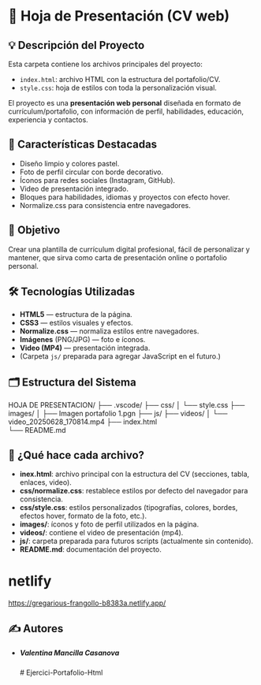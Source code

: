 # 📄 Hoja de Presentación (CV web)

## 💡 **Descripción del Proyecto**

 Esta carpeta contiene los archivos principales del proyecto:

- `index.html`: archivo HTML con la estructura del portafolio/CV.
- `style.css`: hoja de estilos con toda la personalización visual.

El proyecto es una **presentación web personal** diseñada en formato de currículum/portafolio, con información de perfil, habilidades, educación, experiencia y contactos.

## 🌟 Características Destacadas

- Diseño limpio y colores pastel.  
- Foto de perfil circular con borde decorativo.  
- Íconos para redes sociales (Instagram, GitHub).  
- Video de presentación integrado.  
- Bloques para habilidades, idiomas y proyectos con efecto hover.  
- Normalize.css para consistencia entre navegadores.

## 🎯 Objetivo

Crear una plantilla de currículum digital profesional, fácil de personalizar y mantener, que sirva como carta de presentación online o portafolio personal.

## 🛠 Tecnologías Utilizadas

- **HTML5** — estructura de la página.  
- **CSS3** — estilos visuales y efectos.  
- **Normalize.css** — normaliza estilos entre navegadores.  
- **Imágenes** (PNG/JPG) — foto e íconos.  
- **Video (MP4)** — presentación integrada.  
- (Carpeta `js/` preparada para agregar JavaScript en el futuro.)

## 🗂 Estructura del Sistema

HOJA DE PRESENTACION/
├── .vscode/
├── css/
│   └── style.css
├── images/
│   ├── Imagen portafolio 1.pgn
├── js/
├── videos/
│   └── video_20250628_170814.mp4
├── index.html    
└── README.md


## 📄 ¿Qué hace cada archivo?

- **inex.html**: archivo principal con la estructura del CV (secciones, tabla, enlaces, video).  
- **css/normalize.css**: restablece estilos por defecto del navegador para consistencia.  
- **css/style.css**: estilos personalizados (tipografías, colores, bordes, efectos hover, formato de la foto, etc.).  
- **images/**: íconos y foto de perfil utilizados en la página.  
- **videos/**: contiene el video de presentación (mp4).  
- **js/**: carpeta preparada para futuros scripts (actualmente sin contenido).  
- **README.md**: documentación del proyecto.

# netlify
https://gregarious-frangollo-b8383a.netlify.app/

## ✍️ Autores

- ##### **Valentina Mancilla** Casanova

  #   E j e r c i c i - P o r t a f o l i o - H t m l  
 